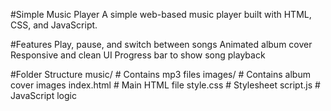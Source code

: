 #Simple Music Player
A simple web-based music player built with HTML, CSS, and JavaScript.

#Features
Play, pause, and switch between songs
Animated album cover
Responsive and clean UI
Progress bar to show song playback

#Folder Structure
music/      # Contains mp3 files
images/     # Contains album cover images
index.html  # Main HTML file
style.css   # Stylesheet
script.js   # JavaScript logic
